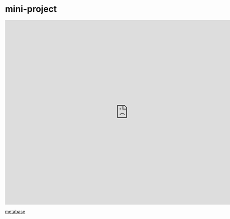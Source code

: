 # mini-project
<p align="center">
<iframe width="800" height="600" src="http://demo-sdp.herokuapp.com/public/dashboard/eee2c776-c677-415c-a229-a2c22d2024e6" frameborder="0" ></iframe>
</p>

[metabase](http://demo-sdp.herokuapp.com/public/dashboard/eee2c776-c677-415c-a229-a2c22d2024e6 "@embed")
